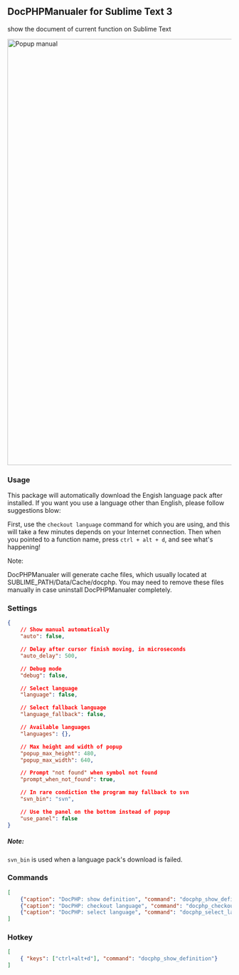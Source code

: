 ## DocPHPManualer for Sublime Text 3

show the document of current function on Sublime Text

<img src="https://raw.github.com/acabin/docphp/screenshots/screenshots/popup.png" alt="Popup manual" width="956">

### Usage

This package will automatically download the Engish language pack after installed. If you want you use a language other than English, please follow suggestions blow:

First, use the `checkout language` command for which you are using, and this will take a few minutes depends on your Internet connection. Then when you pointed to a function name, press `ctrl + alt + d`, and see what's happening!

Note:

DocPHPManualer will generate cache files, which usually located at SUBLIME_PATH/Data/Cache/docphp. You may need to remove these files manually in case uninstall DocPHPManualer completely.

### Settings

```json
{
	// Show manual automatically
	"auto": false,

	// Delay after cursor finish moving, in microseconds
	"auto_delay": 500,

	// Debug mode
	"debug": false,

	// Select language
	"language": false,

	// Select fallback language
	"language_fallback": false,

	// Available languages
	"languages": {},

	// Max height and width of popup
	"popup_max_height": 480,
	"popup_max_width": 640,

	// Prompt "not found" when symbol not found
	"prompt_when_not_found": true,

	// In rare condiction the program may fallback to svn
	"svn_bin": "svn",

	// Use the panel on the bottom instead of popup
	"use_panel": false
}
```

##### Note:

`svn_bin` is used when a language pack's download is failed.

### Commands

```json
[
    {"caption": "DocPHP: show definition", "command": "docphp_show_definition"},
    {"caption": "DocPHP: checkout language", "command": "docphp_checkout_language"},
    {"caption": "DocPHP: select language", "command": "docphp_select_language"},
]
```

### Hotkey

```json
[
	{ "keys": ["ctrl+alt+d"], "command": "docphp_show_definition"}
]
```
